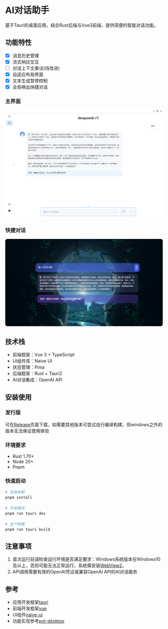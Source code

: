 # AI对话助手

基于Tauri的桌面应用，结合Rust后端与Vue3前端，提供简便的智能对话功能。

## 功能特性

- [x] 消息历史管理  
- [x] 流式响应交互  
- [ ] 对话上下文重试(待改进)  
- [x] 自适应布局界面  
- [x] 文本生成暂停控制  
- [x] 全局唤出快捷对话
### 主界面

![主界面](https://github.com/Yoak3n/ai-partner/blob/main/docs/main.png?raw=true)

### 快捷对话

![快捷对话](https://github.com/Yoak3n/ai-partner/blob/main/docs/dialog.png?raw=true)

## 技术栈

- 前端框架：Vue 3 + TypeScript
- UI组件库：Naive UI
- 状态管理：Pinia
- 后端框架：Rust + Tauri2
- AI对话集成：OpenAI API

## 安装使用
### 发行版
可在[Release](https://github.com/Yoak3n/ai-partner/releases)页面下载，如需要其他版本可尝试自行编译构建，但windows之外的版本无法保证使用体验

### 环境要求
- Rust 1.70+
- Node 20+
- Pnpm

### 快速启动
```bash
# 安装依赖
pnpm install

# 开发模式
pnpm run tauri dev

# 生产构建
pnpm run tauri build
```

## 注意事项
1. 首次运行前请检查运行环境是否满足要求：Windows系统版本在Windows10及以上，否则可能无法正常运行，系统需安装[WebView2](https://developer.microsoft.com/zh-cn/microsoft-edge/webview2/#download)，
2. API调用需要有效的OpenAI凭证或兼容OpenAI API的AI对话服务

## 参考
- 应用开发框架[tauri](https://tauri.app/)
- 前端开发框架[vue](https://v3.cn.vuejs.org/)
- UI组件[naive-ui](https://www.naiveui.com/zh-CN/os-theme)
- 功能实现参考[pot-desktop](https://github.com/pot-app/pot-desktop)

